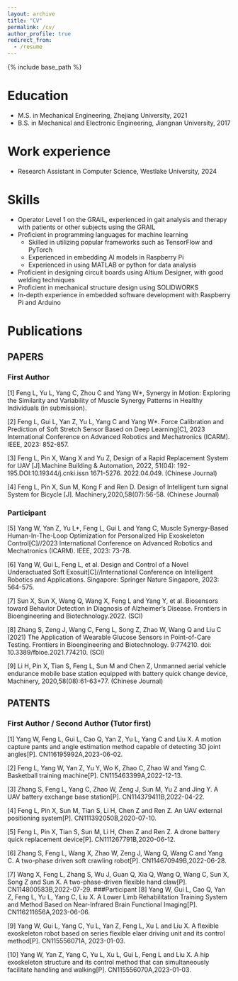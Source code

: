 ```yaml
---
layout: archive
title: "CV"
permalink: /cv/
author_profile: true
redirect_from:
  - /resume
---
```


{% include base_path %}

Education
======
* M.S. in Mechanical Engineering, Zhejiang University, 2021
* B.S. in Mechanical and Electronic Engineering, Jiangnan University, 2017

Work experience
======
* Research Assistant in Computer Science, Westlake University, 2024
  
Skills
======
* Operator Level 1 on the GRAIL, experienced in gait analysis and therapy with patients or other subjects using the GRAIL
* Proficient in programming languages for machine learning
  * Skilled in utilizing popular frameworks such as TensorFlow and PyTorch
  * Experienced in embedding AI models in Raspberry Pi
  * Experienced in using MATLAB or python for data analysis
* Proficient in designing circuit boards using Altium Designer, with good welding techniques
* Proficient in mechanical structure design using SOLIDWORKS
* In-depth experience in embedded software development with Raspberry Pi and Arduino

Publications
======
## PAPERS
### First Author
[1] Feng L, Yu L, Yang C, Zhou C and Yang W*, Synergy in Motion: Exploring the Similarity and Variability of Muscle Synergy Patterns in Healthy Individuals (in
submission). 

[2] Feng L, Gui L, Yan Z, Yu L, Yang C and Yang W*. Force Calibration and Prediction of Soft Stretch Sensor Based on Deep Learning[C], 2023 International Conference on Advanced Robotics and Mechatronics (ICARM). IEEE, 2023: 852-857. 

[3] Feng L, Pin X, Wang X and Yu Z, Design of a Rapid Replacement System for UAV [J].Machine Building & Automation, 2022, 51(04): 192-195.DOI:10.19344/j.cnki.issn
1671-5276. 2022.04.049. (Chinese Journal)

[4] Feng L, Pin X, Sun M, Kong F and Ren D. Design of Intelligent turn signal System for Bicycle [J]. Machinery,2020,58(07):56-58. (Chinese Journal)
### Participant
[5] Yang W, Yan Z, Yu L*, Feng L, Gui L and Yang C, Muscle Synergy-Based Human-In-The-Loop Optimization for Personalized Hip Exoskeleton Control[C]//2023
International Conference on Advanced Robotics and Mechatronics (ICARM). IEEE, 2023: 73-78. 

[6] Yang W, Gui L, Feng L, et al. Design and Control of a Novel Underactuated Soft Exosuit[C]//International Conference on Intelligent Robotics and Applications. Singapore: Springer Nature Singapore, 2023: 564-575. 

[7] Sun X, Sun X, Wang Q, Wang X, Feng L and Yang Y, et al. Biosensors toward Behavior Detection in Diagnosis of Alzheimer’s Disease. Frontiers in
Bioengineering and Biotechnology.2022. (SCI)

[8] Zhang S, Zeng J, Wang C, Feng L, Song Z, Zhao W, Wang Q and Liu C (2021) The Application of Wearable Glucose Sensors in Point-of-Care Testing. Frontiers in
Bioengineering and Biotechnology. 9:774210. doi: 10.3389/fbioe.2021.774210. (SCI)

[9] Li H, Pin X, Tian S, Feng L, Sun M and Chen Z, Unmanned aerial vehicle endurance mobile base station equipped with battery quick change device, Machinery, 2020,58(08):61-63+77. (Chinese Journal)

## PATENTS
### First Author / Second Author (Tutor first)
[1] Yang W, Feng L, Gui L, Cao Q, Yan Z, Yu L, Yang C and Liu X. A motion capture pants and angle estimation method capable of detecting 3D joint angles[P]. CN116195992A,2023-06-02. 

[2] Feng L, Yang W, Yan Z, Yu Y, Wo K, Zhao C, Zhao W and Yang C. Basketball training machine[P]. CN115463399A,2022-12-13. 

[3] Zhang S, Feng L, Yang C, Zhao W, Zeng J, Sun M, Yu Z and Jing Y. A UAV battery exchange base station[P]. CN114379411B,2022-04-22. 

[4] Feng L, Pin X, Sun M, Tian S, Li H, Chen Z and Ren Z. An UAV external positioning system[P]. CN111392050B,2020-07-10. 

[5] Feng L, Pin X, Tian S, Sun M, Li H, Chen Z and Ren Z. A drone battery quick replacement device[P]. CN111267791B,2020-06-12. 

[6] Zhang S, Feng L, Wang X, Zhao W, Zeng J, Wang Q, Wang C and Yang C. A two-phase driven soft crawling robot[P]. CN114670949B,2022-06-28. 

[7] Wang X, Feng L, Zhang S, Wu J, Guan Q, Xia Q, Wang Q, Wang C, Sun X, Song Z and Sun X. A two-phase-driven flexible hand claw[P]. CN114800583B,2022-07-29. 
###Participant
[8] Yang W, Gui L, Cao Q, Yan Z, Feng L, Yu L, Yang C, Liu X. A Lower Limb Rehabilitation Training System and Method Based on Near-Infrared Brain Functional
Imaging[P]. CN116211656A,2023-06-06. 

[9] Yang W, Gui L, Yang C, Yu L, Yan Z, Feng L, Xu L and Liu X. A flexible exoskeleton robot based on series flexible elaer driving unit and its control method[P]. CN115556071A, 2023-01-03. 

[10] Yang W, Yan Z, Yang C, Yu L, Xu L, Gui L, Feng L and Liu X. A hip exoskeleton structure and its control method that can simultaneously facilitate handling and
walking[P]. CN115556070A,2023-01-03.

